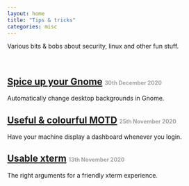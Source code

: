 ```yaml
---
layout: home
title: "Tips & tricks"
categories: misc
---
```


Various bits & bobs about security, linux and other fun stuff.

&nbsp;

## [Spice up your Gnome](2020-12-30-gnome_background_changer/index.md) <span style="font-size:60%;color:#a0a0a0">30th December 2020</span>

Automatically change desktop backgrounds in Gnome.

## [Useful & colourful MOTD](2020-11-25-useful_motd/index.md) <span style="font-size:60%;color:#a0a0a0">25th November 2020</span>

Have your machine display a dashboard whenever you login.

## [Usable xterm](2020-11-13-usable_xterm/index.md) <span style="font-size:60%;color:#a0a0a0">13th November 2020</span>

The right arguments for a friendly xterm experience.

